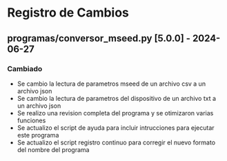 # Registro de Cambios

## programas/conversor_mseed.py [5.0.0] - 2024-06-27
### Cambiado
- Se cambio la lectura de parametros mseed de un archivo csv a un archivo json
- Se cambio la lectura de parametros del dispositivo de un archivo txt a un archivo json
- Se realizo una revision completa del programa y se otimizaron varias funciones
- Se actualizo el script de ayuda para incluir intrucciones para ejecutar este programa
- Se actualizo el script registro continuo para corregir el nuevo formato del nombre del programa